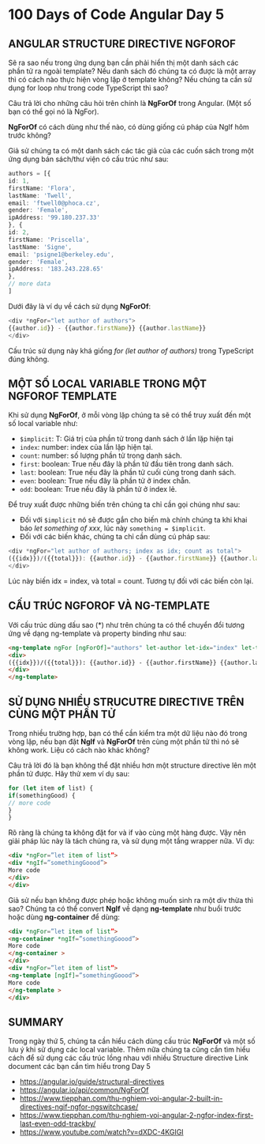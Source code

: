 # 100 Days of Code Angular Day 5

## ANGULAR STRUCTURE DIRECTIVE NGFOROF

Sẽ ra sao nếu trong ứng dụng bạn cần phải hiển thị một danh sách các phần tử ra ngoài template? Nếu danh sách đó chúng ta có được là một array thì có cách nào thực hiện vòng lặp ở template không? Nếu chúng ta cần sử dụng for loop như trong code TypeScript thì sao?

Câu trả lời cho những câu hỏi trên chính là **NgForOf** trong Angular. (Một số bạn có thể gọi nó là NgFor).

**NgForOf** có cách dùng như thế nào, có dùng giống cú pháp của NgIf hôm trước không?

Giả sử chúng ta có một danh sách các tác giả của các cuốn sách trong một ứng dụng bán sách/thư viện có cấu trúc như sau:

``` typescript
authors = [{
id: 1,
firstName: 'Flora',
lastName: 'Twell',
email: 'ftwell0@phoca.cz',
gender: 'Female',
ipAddress: '99.180.237.33'
}, {
id: 2,
firstName: 'Priscella',
lastName: 'Signe',
email: 'psigne1@berkeley.edu',
gender: 'Female',
ipAddress: '183.243.228.65'
},
// more data
]
```

Dưới đây là ví dụ về cách sử dụng **NgForOf**:

```typescript
<div *ngFor="let author of authors">
{{author.id}} - {{author.firstName}} {{author.lastName}}
</div>
```

Cấu trúc sử dụng này khá giống *for (let author of authors)* trong TypeScript đúng không.

## MỘT SỐ LOCAL VARIABLE TRONG MỘT NGFOROF TEMPLATE

Khi sử dụng **NgForOf**, ở mỗi vòng lặp chúng ta sẽ có thể truy xuất đến một số local variable như:

- `$implicit`: T: Giá trị của phần tử trong danh sách ở lần lặp hiện tại
- `index`: number: index của lần lặp hiện tại.
- `count`: number: số lượng phần tử trong danh sách.
- `first`: boolean: True nếu đây là phần tử đầu tiên trong danh sách.
- `last`: boolean: True nếu đây là phần tử cuối cùng trong danh sách.
- `even`: boolean: True nếu đây là phần tử ở index chẵn.
- `odd`: boolean: True nếu đây là phần tử ở index lẻ.
  
Để truy xuất được những biến trên chúng ta chỉ cần gọi chúng như sau:

- Đối với `$implicit` nó sẽ được gắn cho biến mà chính chúng ta khi khai báo *let something of xxx*, lúc này `something = $implicit`.
- Đối với các biến khác, chúng ta chỉ cần dùng cú pháp sau:
  
```typescript
<div *ngFor="let author of authors; index as idx; count as total">
({{idx}})/({{total}}): {{author.id}} - {{author.firstName}} {{author.lastName}}
</div>
```
Lúc này biến idx = index, và total = count. Tương tự đối với các biến còn lại.

## CẤU TRÚC NGFOROF VÀ NG-TEMPLATE
Với cấu trúc dùng dấu sao (*) như trên chúng ta có thể chuyển đổi tương ứng về dạng ng-template và property binding như sau:

``` html
<ng-template ngFor [ngForOf]="authors" let-author let-idx="index" let-total="count">
<div>
({{idx}})/({{total}}): {{author.id}} - {{author.firstName}} {{author.lastName}}
</div>
</ng-template>
```

## SỬ DỤNG NHIỀU STRUCUTRE DIRECTIVE TRÊN CÙNG MỘT PHẦN TỬ

Trong nhiều trường hợp, bạn có thể cần kiểm tra một dữ liệu nào đó trong vòng lặp, nếu bạn đặt **NgIf** và **NgForOf** trên cùng một phần tử thì nó sẽ không work. Liệu có cách nào khác không?

Câu trả lời đó là bạn không thể đặt nhiều hơn một structure directive lên một phần tử được. Hãy thử xem ví dụ sau:

``` typescript
for (let item of list) {
if(somethingGood) {
// more code
}
}
```

Rõ ràng là chúng ta không đặt for và if vào cùng một hàng được. Vậy nên giải pháp lúc này là tách chúng ra, và sử dụng một tầng wrapper nữa. Ví dụ:

``` html
<div *ngFor=”let item of list”>
<div *ngIf=”somethingGoood”>
More code
</div>
</div>
```

Giả sử nếu bạn không được phép hoặc không muốn sinh ra một div thừa thì sao? Chúng ta có thể convert **NgIf** về dạng **ng-template** như buổi trước hoặc dùng **ng-container** để dùng:

``` html
<div *ngFor=”let item of list”>
<ng-container *ngIf=”somethingGoood”>
More code
</ng-container >
</div>
<div *ngFor=”let item of list”>
<ng-template [ngIf]=”somethingGoood”>
More code
</ng-template >
</div>
```

## SUMMARY
Trong ngày thứ 5, chúng ta cần hiểu cách dùng cấu trúc **NgForOf** và một số lưu ý khi sử dụng các local variable. Thêm nữa chúng ta cũng cần tìm hiểu cách để sử dụng các cấu trúc lồng nhau với nhiều Structure directive
Link document các bạn cần tìm hiểu trong Day 5
- https://angular.io/guide/structural-directives
- https://angular.io/api/common/NgForOf
- https://www.tiepphan.com/thu-nghiem-voi-angular-2-built-in-directives-ngif-ngfor-ngswitchcase/
- https://www.tiepphan.com/thu-nghiem-voi-angular-2-ngfor-index-first-last-even-odd-trackby/
- https://www.youtube.com/watch?v=dXDC-4KGIGI
